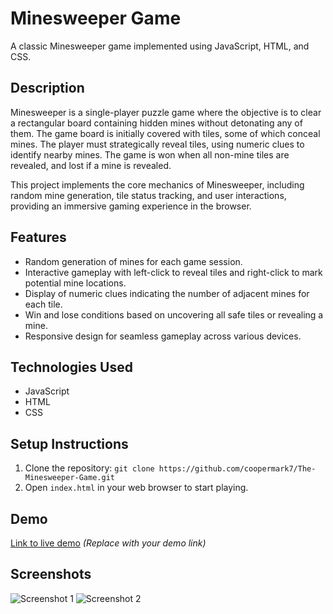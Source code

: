 # Minesweeper Game

A classic Minesweeper game implemented using JavaScript, HTML, and CSS.

## Description

Minesweeper is a single-player puzzle game where the objective is to clear a rectangular board containing hidden mines without detonating any of them. The game board is initially covered with tiles, some of which conceal mines. The player must strategically reveal tiles, using numeric clues to identify nearby mines. The game is won when all non-mine tiles are revealed, and lost if a mine is revealed.

This project implements the core mechanics of Minesweeper, including random mine generation, tile status tracking, and user interactions, providing an immersive gaming experience in the browser.

## Features

- Random generation of mines for each game session.
- Interactive gameplay with left-click to reveal tiles and right-click to mark potential mine locations.
- Display of numeric clues indicating the number of adjacent mines for each tile.
- Win and lose conditions based on uncovering all safe tiles or revealing a mine.
- Responsive design for seamless gameplay across various devices.

## Technologies Used

- JavaScript
- HTML
- CSS

## Setup Instructions

1. Clone the repository: `git clone https://github.com/coopermark7/The-Minesweeper-Game.git`
2. Open `index.html` in your web browser to start playing.

## Demo

[Link to live demo](#) *(Replace with your demo link)*

## Screenshots

![Screenshot 1](/screenshots/screenshot1.png)
![Screenshot 2](/screenshots/screenshot2.png)


